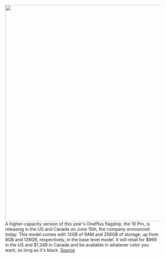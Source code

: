 <img src='https://cdn.vox-cdn.com/thumbor/C0Lvj1-VnKpuucJ_s_kKCqiVtn4=/0x0:2040x1360/1200x800/filters:focal(857x517:1183x843)/cdn.vox-cdn.com/uploads/chorus_image/image/70959420/ajohnson_220321_5096_0005.0.jpg' width='700px' /><br/>
A higher-capacity version of this year's OnePlus flagship, the 10 Pro, is releasing in the US and Canada on June 15th, the company announced today. This model comes with 12GB of RAM and 256GB of storage, up from 8GB and 128GB, respectively, in the base level model. It will retail for $969 in the US and $1,249 in Canada and be available in whatever color you want, so long as it's black.
<a href='https://www.theverge.com/2022/6/9/23160967/oneplus-10-pro-12gb-ram-256gb-storage-usa-canada-release-date-features'> Source <a/>